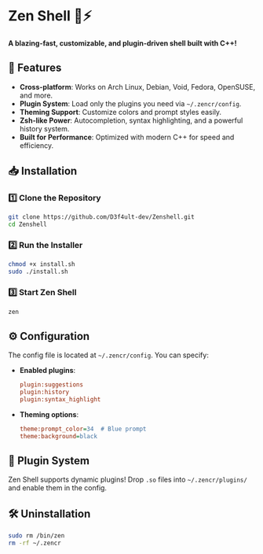 # Zen Shell 🦈⚡  

**A blazing-fast, customizable, and plugin-driven shell built with C++!**  

## 🚀 Features  
- **Cross-platform**: Works on Arch Linux, Debian, Void, Fedora, OpenSUSE, and more.  
- **Plugin System**: Load only the plugins you need via `~/.zencr/config`.  
- **Theming Support**: Customize colors and prompt styles easily.  
- **Zsh-like Power**: Autocompletion, syntax highlighting, and a powerful history system.  
- **Built for Performance**: Optimized with modern C++ for speed and efficiency.  

## 📥 Installation  

### 1️⃣ Clone the Repository  
```sh
git clone https://github.com/D3f4ult-dev/Zenshell.git
cd Zenshell
```

### 2️⃣ Run the Installer  
```sh
chmod +x install.sh  
sudo ./install.sh  
```

### 3️⃣ Start Zen Shell  
```sh
zen  
```

## ⚙️ Configuration  

The config file is located at `~/.zencr/config`. You can specify:  
- **Enabled plugins**:  
  ```ini  
  plugin:suggestions  
  plugin:history  
  plugin:syntax_highlight  
  ```  
- **Theming options**:  
  ```ini  
  theme:prompt_color=34  # Blue prompt  
  theme:background=black  
  ```  

## 🔌 Plugin System  

Zen Shell supports dynamic plugins! Drop `.so` files into `~/.zencr/plugins/` and enable them in the config.  

## 🛠 Uninstallation  
```sh
sudo rm /bin/zen  
rm -rf ~/.zencr  
```
